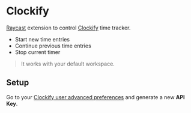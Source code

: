 # Clockify

[Raycast](https://www.raycast.com/) extension to control [Clockify](https://clockify.me/) time tracker.

- Start new time entries
- Continue previous time entries
- Stop current timer

> It works with your default workspace.

## Setup

Go to your [Clockify user advanced preferences](https://app.clockify.me/user/preferences#advanced) and generate a new **API Key**.
